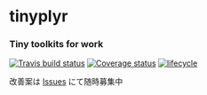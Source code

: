 # **tinyplyr**

### Tiny toolkits for work
[![Travis build status](<https://travis-ci.org/smxshxishxad/tinyplyr.svg?branch=master>)](<https://travis-ci.org/smxshxishxad/tinyplyr>)
[![Coverage status](![img](https://coveralls.io/repos/github/smxshxishxad/tinyplyr/badge.svg))](<https://coveralls.io/r/smxshxishxad/tinyplyr?branch=master>)
[![lifecycle](![img](https://img.shields.io/badge/lifecycle-experimental-orange.svg))](<https://www.tidyverse.org/lifecycle/#experimental>)

改善案は [Issues](https://github.com/smxshxishxad/tinyplyr/issues) にて随時募集中

